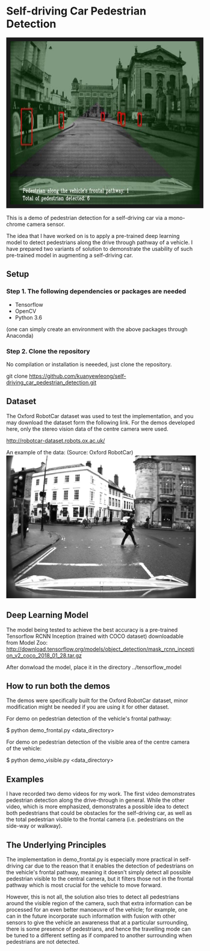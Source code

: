 # Self-driving Car Pedestrian Detection

<a href="https://vimeo.com/289213981
" target="_blank"><img src="https://github.com/kuanyewleong/self-driving_car_pedestrian_detection/blob/master/OxfordRobotCar_dataset.JPG" 
alt="IMAGE ALT TEXT HERE" width="768" height="432" border="10" /></a>

This is a demo of pedestrian detection for a self-driving car via a mono-chrome camera sensor. 

The idea that I have worked on is to apply a pre-trained deep learning model to detect pedestrians along the drive through pathway of a vehicle. I have prepared two variants of solution to demonstrate the usability of such pre-trained model in augmenting a self-driving car.


## Setup
### Step 1. The following dependencies or packages are needed
- Tensorflow
- OpenCV
- Python 3.6 

(one can simply create an environment with the above packages through Anaconda)

### Step 2. Clone the repository
No compilation or installation is neeeded, just clone the repository.

git clone https://github.com/kuanyewleong/self-driving_car_pedestrian_detection.git


## Dataset
The Oxford RobotCar dataset was used to test the implementation, and you may download the dataset form the following link. For the demos developed here, only the stereo vision data of the centre camera were used.

http://robotcar-dataset.robots.ox.ac.uk/

An example of the data:
(Source: Oxford RobotCar) 
![alt text](https://github.com/kuanyewleong/self-driving_car_pedestrian_detection/blob/master/0258.png "sample")


## Deep Learning Model
The model being tested to achieve the best accuracy is a pre-trained Tensorflow RCNN Inception (trained with COCO dataset) downloadable from Model Zoo: http://download.tensorflow.org/models/object_detection/mask_rcnn_inception_v2_coco_2018_01_28.tar.gz

After donwload the model, place it in the directory ../tensorflow_model


## How to run both the demos

The demos were specifically built for the Oxford RobotCar dataset, minor modification might be needed if you are using it for other dataset. 

For demo on pedestrian detection of the vehicle's frontal pathway:

$ python demo_frontal.py <data_directory>

For demo on pedestrian detection of the visible area of the centre camera of the vehicle:

$ python demo_visible.py <data_directory>



## Examples
I have recorded two demo videos for my work. The first video demonstrates pedestrian detection along the drive-through in general. While the other video, which is more emphasized, demonstrates a possible idea to detect both pedestrians that could be obstacles for the self-driving car, as well as the total pedestrian visible to the frontal camera (i.e. pedestrians on the side-way or walkway).

## The Underlying Principles
The implementation in demo_frontal.py is especially more practical in self-driving car due to the reason that it enables the detection of pedestrians on the vehicle's frontal pathway, meaning it doesn't simply detect all possible pedestrian visible to the central camera, but it filters those not in the frontal pathway which is most crucial for the vehicle to move forward. 

However, this is not all, the solution also tries to detect all pedestrians around the visible region of the camera, such that extra information can be processed for an even better manoeuvre of the vehicle; for example, one can in the future incorporate such information with fusion with other sensors to give the vehicle an awareness that at a particular surrounding, there is some presence of pedestrians, and hence the travelling mode can be tuned to a different setting as if compared to another surrounding when pedestrians are not detected. 
